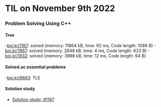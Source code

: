 # **TIL on November 9th 2022**
### Problem Solving Using C++
#### Tree
-[boj.kr/1167](../../../Problem%20Solving/boj/Tree/1167-11-07-2022.cpp): solved (memory: 11864 kB, time: 92 ms, Code length: 1089 B)
-[boj.kr/1967](../../../Problem%20Solving/boj/Tree/1967-11-09-2022.cpp): solved (memory: 2848 kB, time: 4 ms, Code length: 623 B)
-[boj.kr/1932](../../../Problem%20Solving/boj/Dynamic%20programming/1932-11-09-2022.cpp): solved (memory: 3988 kB, time: 12 ms, Code length: 64 B)

#### Solved.ac essential problems
-[boj.kr/9663](../../../Problem%20Solving/boj/solvedac/9663-11-09-2022.cpp): TLE

#### Solution study
- [Solution study: #1167](../../../Problem%20Solving/Solution%20study/sol-study-1167-11-09-2022.md)